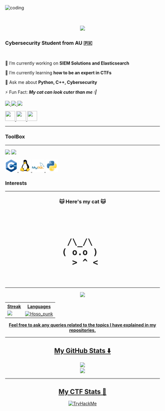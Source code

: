 <img align="centre" alt="coding" width="400" src="https://user-images.githubusercontent.com/55389276/140866485-8fb1c876-9a8f-4d6a-98dc-08c4981eaf70.gif">

<h1 align="center">
    <img src="https://readme-typing-svg.herokuapp.com/?font=Righteous&size=35&center=true&vCenter=true&width=500&height=70&duration=1200&pause=1500&color=08878a&center=true&vCenter=true&random=false&lines=Hi+There!!;+Hoso_punk+Here!!+%F0%9F%91%8B%F0%9F%8F%BD;" />
</h1>

<h3 align="left">
  Cybersecurity Student from <a href="https://au.edu.pk" style="text-decoration: none; color: inherit; font-weight: bold;">AU</a> 🇵🇰
</h3>

<br/>

<div align="left">
 
 🔭 I’m currently working on **SIEM Solutions and Elasticsearch**

 🏫 I’m currently learning **how to be an expert in CTFs**

💬 Ask me about **Python, C++, Cybersecurity**

⚡ Fun Fact: _**My cat can look cuter than me :|**_

</div>
 
<div align="left"> 
  <a href="mailto:your-hosopunk5@gmail.com">
    <img src="https://img.shields.io/badge/Gmail-333333?style=for-the-badge&logo=gmail&logoColor=red" />
  </a>
  <a href="https://your-portfolio.com" target="_blank">
     <img src="https://img.shields.io/badge/Portfolio-FF5422?style=for-the-badge&logo=sqlite&logoColor=white" target="_blank" /> <!-- sqlite, safari, google-chrome are other good icon options -->
  </a>
  <a href="https://your-blog.com" target="_blank">
     <img src="https://img.shields.io/badge/Blogsite-0d7060?style=for-the-badge&logo=safari&logoColor=white" target="_blank" /> <!-- sqlite, safari, google-chrome are other good icon options -->
  </a>
</div>

<p align="left"> 
  <a href="https://www.github.com/Hoso_punk" target="_blank" rel="noreferrer"> 
    <picture> 
      <source media="(prefers-color-scheme: dark)" srcset="https://raw.githubusercontent.com/danielcranney/readme-generator/main/public/icons/socials/github-dark.svg" /> 
      <source media="(prefers-color-scheme: light)" srcset="https://raw.githubusercontent.com/danielcranney/readme-generator/main/public/icons/socials/github.svg" /> 
      <img src="https://raw.githubusercontent.com/danielcranney/readme-generator/main/public/icons/socials/github.svg" width="32" height="32" /> 
    </picture> 
  </a> 
  <a href="http://www.instagram.com/_hoorulain_25" target="_blank" rel="noreferrer"> 
    <picture> 
      <source media="(prefers-color-scheme: none)" srcset="undefined" /> 
      <source media="(prefers-color-scheme: light)" srcset="https://raw.githubusercontent.com/danielcranney/readme-generator/main/public/icons/socials/instagram.svg" /> 
      <img src="https://raw.githubusercontent.com/danielcranney/readme-generator/main/public/icons/socials/instagram.svg" width="32" height="32" /> 
    </picture> 
  </a> 
  <a href="https://www.linkedin.com/in/hoor-ul-ein-soomro" target="_blank" rel="noreferrer"> 
    <picture> 
      <source media="(prefers-color-scheme: dark)" srcset="https://raw.githubusercontent.com/danielcranney/readme-generator/main/public/icons/socials/linkedin-dark.svg" /> 
      <source media="(prefers-color-scheme: light)" srcset="https://raw.githubusercontent.com/danielcranney/readme-generator/main/public/icons/socials/linkedin.svg" /> 
      <img src="https://raw.githubusercontent.com/danielcranney/readme-generator/main/public/icons/socials/linkedin.svg" width="32" height="32" /> 
    </picture> 
  </a>
</p>

<hr/>
<h3 align="left">ToolBox</h3>

---
<img src="https://skillicons.dev/icons?i=git,github,c,cpp,bash,python,html,css,javascript" />
    <img src="https://skillicons.dev/icons?i=nodejs,vscode,linux,docker,kubernetes" /><br>
<p align="left">
<a href="https://www.w3schools.com/cpp/" target="_blank" rel="noreferrer"> <img src="https://raw.githubusercontent.com/devicons/devicon/master/icons/cplusplus/cplusplus-original.svg" alt="cplusplus" width="40" height="40"/> </a>
<a href="https://www.linux.org/" target="_blank" rel="noreferrer"> <img src="https://raw.githubusercontent.com/devicons/devicon/master/icons/linux/linux-original.svg" alt="linux" width="40" height="40"/> </a>
<a href="https://www.mysql.com/" target="_blank" rel="noreferrer"> <img src="https://raw.githubusercontent.com/devicons/devicon/master/icons/mysql/mysql-original-wordmark.svg" alt="mysql" width="40" height="40"/> </a>
<a href="https://www.python.org" target="_blank" rel="noreferrer"> <img src="https://raw.githubusercontent.com/devicons/devicon/master/icons/python/python-original.svg" alt="python" width="40" height="40"/> </a>
</p>

<h3 align="left">Interests</h3>

---
<h3 align="center">🐱 Here's my cat 🐱</h3>

<pre>
  <h1 align="center">
 /\_/\  
( o.o ) 
 > ^ <

</pre>

<hr/>

<div align="center">
<a href='https://ko-fi.com/your-kofi-page' target='_blank'><img height='40' style='border:0px;height:40px;'  
src="https://cdn.buymeacoffee.com/buttons/v2/default-yellow.png"
                                                               
</div>

<br/>

<table>
  <tr>
    <th align="center">Streak</th>
    <th align="center">Languages</th>
  </tr>
  <tr>
    <td><a href="https://git.io/streak-stats"><img src="https://streak-stats.demolab.com/?user=hurrainjhl&theme=gruvbox&hide_border=true&border_radius=32&date_format=j%20M%5B%20Y%5D&ring=888888"/></a></td>
    <td><img align="center" src="https://github-readme-stats.vercel.app/api/top-langs?username=hurrainjhl&theme=gruvbox&hide_border=true&show_icons=true&locale=en&layout=compact" alt="Hoso_punk" /></td>
  </tr>
</table>

<p align="center"><b>Feel free to ask any queries related to the topics I have explained in my repositories.</b></p>

<hr/>

<h2 align="center">My GitHub Stats ⬇️</h2>

<!-- GitHub Stats  & Top Lang -->
<p align="center">
  <img src="https://github-readme-stats.vercel.app/api?username=hurrainjhl&show_icons=true&theme=highcontrast&title_color=f10000&icon_color=f040983">
  <br>
  <img src="https://github-readme-stats.vercel.app/api/top-langs/?username=hurrainjhl&theme=highcontrast&title_color=f10000&icon_color=f040983">
</p>

<hr/>

<h2 align="center">My CTF Stats 🚩</h2>

<!-- CTF Stats Images -->
<p align="center">
  <a href="https://tryhackme.com/p/Hoso.punk" target="_blank">
    <img src="https://tryhackme-badges.s3.amazonaws.com/Hoso.punk.png" alt="TryHackMe">
  </a>
</picture> 
  </a> 
<!--  <a href="https://picoctf.org/" target="_blank" rel="noreferrer"> 
    <picture> 
      <source media="(prefers-color-scheme: none)" srcset="undefined" /> 
      <source media="(prefers-color-scheme: light)" srcset="https://raw.githubusercontent.com/danielcranney/readme-generator/main/public/icons/socials/picoctf.org" /> 
      <img src="https://raw.githubusercontent.com/danielcranney/readme-generator/main/public/icons/socials/picoctf.org" width="32" height="32" /> 

<!--  </a>
  <a href="https://app.hackthebox.com/hurrln" target="_blank">
    <img src="https://academy.hackthebox.com/my-badges/hurrln.png" alt="Hack The Box">
  </a>
</p>

<hr/> 
